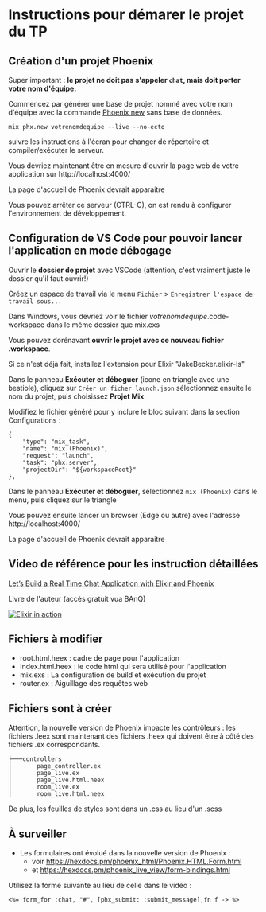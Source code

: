 # Instructions pour démarer le projet du TP

## Création d'un projet Phoenix

Super important : **le projet ne doit pas s'appeler `chat`, mais doit porter votre nom d'équipe.**

Commencez par générer une base de projet nommé avec votre nom d'équipe avec la commande [Phoenix new](https://hexdocs.pm/phoenix/Mix.Tasks.Phx.New.html) sans base de données.

	mix phx.new votrenomdequipe --live --no-ecto


suivre les instructions à l'écran pour changer de répertoire et compiler/exécuter le serveur.

Vous devriez maintenant être en mesure d'ouvrir la page web de votre application sur http://localhost:4000/

La page d'accueil de Phoenix devrait apparaitre

Vous pouvez arrêter ce serveur (CTRL-C), on est rendu à configurer l'environnement de développement.

## Configuration de VS Code pour pouvoir lancer l'application en mode débogage

Ouvrir le **dossier de projet** avec VSCode (attention, c'est vraiment juste le dossier qu'il faut ouvrir!)

Créez un espace de travail via le menu `Fichier` > `Enregistrer l'espace de travail sous...`

Dans Windows, vous devriez voir le fichier *votrenomdequipe*.code-workspace dans le même dossier que mix.exs

Vous pouvez dorénavant **ouvrir le projet avec ce nouveau fichier .workspace**.

Si ce n'est déjà fait, installez l'extension pour Elixir "JakeBecker.elixir-ls"

Dans le panneau **Exécuter et déboguer** (icone en triangle avec une bestiole), cliquez sur `Créer un ficher launch.json` sélectionnez ensuite le nom du projet, puis choisissez **Projet Mix**.

Modifiez le fichier généré pour y inclure le bloc suivant dans la section Configurations :

	{
		"type": "mix_task",
		"name": "mix (Phoenix)",
		"request": "launch",
		"task": "phx.server",
		"projectDir": "${workspaceRoot}"
	},
	
Dans le panneau **Exécuter et déboguer**, sélectionnez `mix (Phoenix)` dans le menu, puis cliquez sur le triangle

Vous pouvez ensuite lancer un browser (Edge ou autre) avec l'adresse http://localhost:4000/

La page d'accueil de Phoenix devrait apparaitre

## Video de référence pour les instruction détaillées


[Let’s Build a Real Time Chat Application with Elixir and Phoenix](https://youtu.be/fyg0FuSL5DY?t=243)


Livre de l'auteur (accès gratuit vua BAnQ) 

[![Elixir in action](https://cap.banq.qc.ca/in/rest/Thumb/image?id=p%3A%3Ausmarcdef_0006309492&isbn=9781617295041&author=Lessel%2C+Geoffrey.+auteur&title=Phoenix+in+action&year=2019&TypeOfDocument=Physical&mat=EBOOK&ct=true&size=256&isPhysical=1)](https://cap.banq.qc.ca/notice?id=p%3A%3Ausmarcdef_0006309492&locale=fr)

## Fichiers à modifier


- root.html.heex : cadre de page pour l'application
- index.html.heex : le code html qui sera utilisé pour l'application
- mix.exs : La configuration de build et exécution du projet
- router.ex : Aiguillage des requêtes web

## Fichiers sont à créer

Attention, la nouvelle version de Phoenix impacte les contrôleurs : les fichiers .leex sont maintenant des fichiers .heex qui doivent être à côté des fichiers .ex correspondants.

	├───controllers
	│       page_controller.ex
	│       page_live.ex
	│       page_live.html.heex
	│       room_live.ex
	│       room_live.html.heex


De plus, les feuilles de styles sont dans un .css au lieu d'un .scss

## À surveiller

* Les formulaires ont évolué dans la nouvelle version de Phoenix : 
	- voir https://hexdocs.pm/phoenix_html/Phoenix.HTML.Form.html
	- et https://hexdocs.pm/phoenix_live_view/form-bindings.html

Utilisez la forme suivante au lieu de celle dans le vidéo :

	<%= form_for :chat, "#", [phx_submit: :submit_message],fn f -> %>
	
	